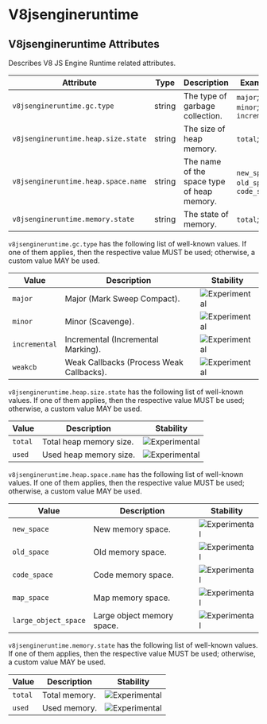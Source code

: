 <!--- Hugo front matter used to generate the website version of this page:
--->

<!-- NOTE: THIS FILE IS AUTOGENERATED. DO NOT EDIT BY HAND. -->
<!-- see templates/registry/markdown/attribute_namespace.md.j2 -->

# V8jsengineruntime

## V8jsengineruntime Attributes

Describes V8 JS Engine Runtime related attributes.

| Attribute                           | Type   | Description                                | Examples                               | Stability                                                        |
| ----------------------------------- | ------ | ------------------------------------------ | -------------------------------------- | ---------------------------------------------------------------- |
| `v8jsengineruntime.gc.type`         | string | The type of garbage collection.            | `major`; `minor`; `incremental`        | ![Experimental](https://img.shields.io/badge/-experimental-blue) |
| `v8jsengineruntime.heap.size.state` | string | The size of heap memory.                   | `total`; `used`                        | ![Experimental](https://img.shields.io/badge/-experimental-blue) |
| `v8jsengineruntime.heap.space.name` | string | The name of the space type of heap memory. | `new_space`; `old_space`; `code_space` | ![Experimental](https://img.shields.io/badge/-experimental-blue) |
| `v8jsengineruntime.memory.state`    | string | The state of memory.                       | `total`; `used`                        | ![Experimental](https://img.shields.io/badge/-experimental-blue) |

`v8jsengineruntime.gc.type` has the following list of well-known values. If one of them applies, then the respective value MUST be used; otherwise, a custom value MAY be used.

| Value         | Description                              | Stability                                                        |
| ------------- | ---------------------------------------- | ---------------------------------------------------------------- |
| `major`       | Major (Mark Sweep Compact).              | ![Experimental](https://img.shields.io/badge/-experimental-blue) |
| `minor`       | Minor (Scavenge).                        | ![Experimental](https://img.shields.io/badge/-experimental-blue) |
| `incremental` | Incremental (Incremental Marking).       | ![Experimental](https://img.shields.io/badge/-experimental-blue) |
| `weakcb`      | Weak Callbacks (Process Weak Callbacks). | ![Experimental](https://img.shields.io/badge/-experimental-blue) |

`v8jsengineruntime.heap.size.state` has the following list of well-known values. If one of them applies, then the respective value MUST be used; otherwise, a custom value MAY be used.

| Value   | Description             | Stability                                                        |
| ------- | ----------------------- | ---------------------------------------------------------------- |
| `total` | Total heap memory size. | ![Experimental](https://img.shields.io/badge/-experimental-blue) |
| `used`  | Used heap memory size.  | ![Experimental](https://img.shields.io/badge/-experimental-blue) |

`v8jsengineruntime.heap.space.name` has the following list of well-known values. If one of them applies, then the respective value MUST be used; otherwise, a custom value MAY be used.

| Value                | Description                | Stability                                                        |
| -------------------- | -------------------------- | ---------------------------------------------------------------- |
| `new_space`          | New memory space.          | ![Experimental](https://img.shields.io/badge/-experimental-blue) |
| `old_space`          | Old memory space.          | ![Experimental](https://img.shields.io/badge/-experimental-blue) |
| `code_space`         | Code memory space.         | ![Experimental](https://img.shields.io/badge/-experimental-blue) |
| `map_space`          | Map memory space.          | ![Experimental](https://img.shields.io/badge/-experimental-blue) |
| `large_object_space` | Large object memory space. | ![Experimental](https://img.shields.io/badge/-experimental-blue) |

`v8jsengineruntime.memory.state` has the following list of well-known values. If one of them applies, then the respective value MUST be used; otherwise, a custom value MAY be used.

| Value   | Description   | Stability                                                        |
| ------- | ------------- | ---------------------------------------------------------------- |
| `total` | Total memory. | ![Experimental](https://img.shields.io/badge/-experimental-blue) |
| `used`  | Used memory.  | ![Experimental](https://img.shields.io/badge/-experimental-blue) |
